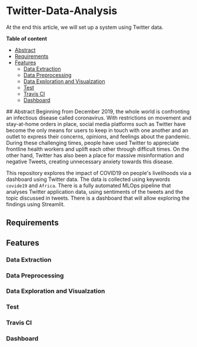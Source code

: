 # Twitter-Data-Analysis

At the end this article, we will set up a system using Twitter data.


**Table of content**

- [Abstract](##abstract)
- [Requirements](#setup)
- [Features](#features)
  - [Data Extraction](#dataExtraction)
  - [Data Preprocessing](#dataPreprocessing)
  - [Data Exploration and Visualzation](#dataExplorationAndVisualization)
  - [Test](#testing)
  - [Travis CI](#travisCI)
  - [Dashboard](#dashboard)

<a name="abstract"/>
## Abstract
Beginning from December 2019, the whole world is confronting an infectious disease called coronavirus. With restrictions on movement and stay-at-home orders in place, social media platforms such as Twitter have become the only means for users to keep in touch with one another and an outlet to express their concerns, opinions, and feelings about the pandemic. During these challenging times, people have used Twitter to appreciate frontline health workers and uplift each other through difficult times. On the other hand, Twitter has also been a place for massive misinformation and negative Tweets, creating unnecessary anxiety towards this disease.

This repository explores the impact of COVID19 on people's livelihoods via a dashboard using Twitter data. The data is collected using keywords `covide19` and `Africa`. There is a fully automated MLOps pipeline that analyses Twitter application data, using sentiments of the tweets and the topic discussed in tweets. There is a dashboard that will allow exploring the findings using Streamlit.
## Requirements
## Features
### Data Extraction
### Data Preprocessing
### Data Exploration and Visualzation
### Test
### Travis CI
### Dashboard

